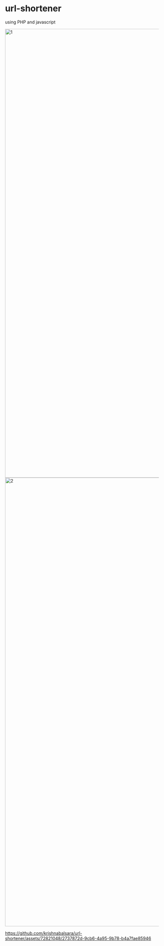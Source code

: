 # url-shortener
using PHP and javascript


<img width="1470" alt="1" src="https://github.com/krishnabalsara/url-shortener/assets/72821048/ef5fb8d2-61a9-4a2f-9ce7-293cffd5dc53">

<img width="1470" alt="2" src="https://github.com/krishnabalsara/url-shortener/assets/72821048/bc56aabe-ef7b-4b08-ad96-ea5057cdaa9a">

https://github.com/krishnabalsara/url-shortener/assets/72821048/2737872d-9cb6-4a95-9b78-b4a7fae85946
